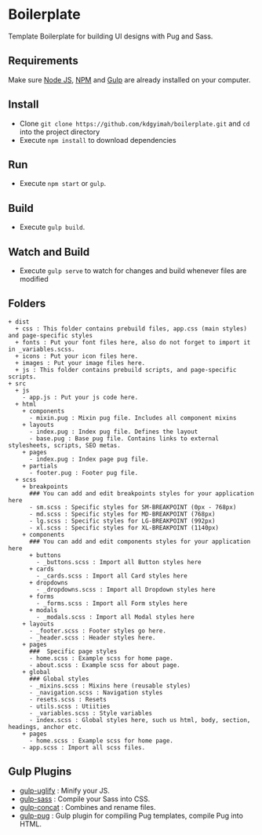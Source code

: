 # Boilerplate

Template Boilerplate for building UI designs with Pug and Sass.

## Requirements

Make sure [Node JS](https://nodejs.org), [NPM](https://www.npmjs.com) and [Gulp](http://gulpjs.com/) are already installed on your computer.

## Install

* Clone `git clone https://github.com/kdgyimah/boilerplate.git` and `cd` into the project directory
* Execute `npm install` to download dependencies

## Run

* Execute `npm start` or `gulp`.

## Build

* Execute `gulp build`.

## Watch and Build

* Execute `gulp serve` to watch for changes and build whenever files are modified

## Folders

```
+ dist
  + css : This folder contains prebuild files, app.css (main styles) and page-specific styles
  + fonts : Put your font files here, also do not forget to import it in _variables.scss.
  + icons : Put your icon files here.
  + images : Put your image files here.
  + js : This folder contains prebuild scripts, and page-specific scripts.
+ src
  + js
    - app.js : Put your js code here.
  + html
    + components
      - mixin.pug : Mixin pug file. Includes all component mixins 
    + layouts
      - index.pug : Index pug file. Defines the layout
      - base.pug : Base pug file. Contains links to external stylesheets, scripts, SEO metas.
    + pages
      - index.pug : Index page pug file.
    + partials
      - footer.pug : Footer pug file.
  + scss
    + breakpoints
      ### You can add and edit breakpoints styles for your application here
      - sm.scss : Specific styles for SM-BREAKPOINT (0px - 768px)
      - md.scss : Specific styles for MD-BREAKPOINT (768px)
      - lg.scss : Specific styles for LG-BREAKPOINT (992px)
      - xl.scss : Specific styles for XL-BREAKPOINT (1140px)
    + components
      ### You can add and edit components styles for your application here
      + buttons
        - _buttons.scss : Import all Button styles here
      + cards
        - _cards.scss : Import all Card styles here
      + dropdowns
        - _dropdowns.scss : Import all Dropdown styles here
      + forms
        - _forms.scss : Import all Form styles here
      + modals
        - _modals.scss : Import all Modal styles here
    + layouts
      - _footer.scss : Footer styles go here.
      - _header.scss : Header styles here.
    + pages
      ###  Specific page styles
      - home.scss : Example scss for home page.
      - about.scss : Example scss for about page.
    + global
      ### Global styles
      - _mixins.scss : Mixins here (reusable styles)
      - _navigation.scss : Navigation styles
      - resets.scss : Resets
      - utils.scss : Utiities
      - _variables.scss : Style variables
      - index.scss : Global styles here, such us html, body, section, headings, anchor etc.
    + pages
      - home.scss : Example scss for home page.
    - app.scss : Import all scss files.
```

## Gulp Plugins

* [gulp-uglify](https://www.npmjs.com/package/gulp-uglify) : Minify your JS.
* [gulp-sass](https://www.npmjs.com/package/gulp-sass) : Compile your Sass into CSS.
* [gulp-concat](https://www.npmjs.com/package/gulp-concat) : Combines and rename files.
* [gulp-pug](https://www.npmjs.com/package/gulp-pug) : Gulp plugin for compiling Pug templates, compile Pug into HTML.